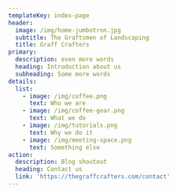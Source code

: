 ```yaml
---
templateKey: index-page
header:
  image: /img/home-jumbotron.jpg
  subtitle: The Graftsmen of Landscaping
  title: Graff Crafters
primary:
  description: even more words
  heading: Introduction about us
  subheading: Some more words
details:
  list:
    - image: /img/coffee.png
      text: Who we are
    - image: /img/coffee-gear.png
      text: What we do
    - image: /img/tutorials.png
      text: Why we do it
    - image: /img/meeting-space.png
      text: Something else
action:
  description: Blog shoutout
  heading: Contact us
  link: 'https://thegraffcrafters.com/contact'
---
```


